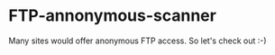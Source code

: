 FTP-annonymous-scanner
======================

Many sites would offer anonymous FTP access. So let's check out :-)
